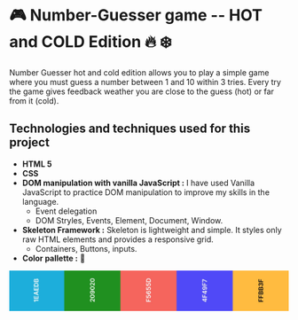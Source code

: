 # :video_game: Number-Guesser game -- HOT	and COLD Edition :fire: :snowflake:
Number Guesser hot and cold edition allows you to play a simple game where you must guess a number between 1 and 10 within 3 tries. Every try the game gives feedback weather you are close to the guess (hot) or far from it (cold).
## Technologies and techniques used for this project
* **HTML 5**
* **CSS**
* **DOM manipulation with vanilla JavaScript :** I have used Vanilla JavaScript to practice DOM manipulation to improve my skills in the language.
   * Event delegation
   * DOM Stryles, Events, Element, Document, Window.
* **Skeleton Framework :** Skeleton is lightweight and simple. It styles only raw HTML elements and provides a responsive grid.
   * Containers, Buttons, inputs.
* **Color pallette :** :art: 




![Colors](img/Number%20Guesser.jpg?raw=true "Color Palette")
